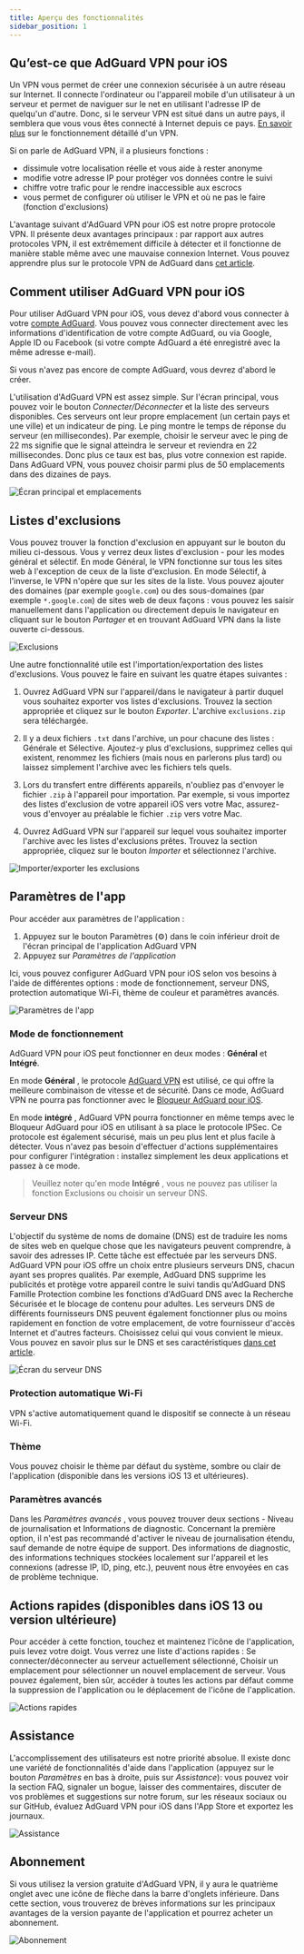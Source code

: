 ```yaml
---
title: Aperçu des fonctionnalités
sidebar_position: 1
---
```


## Qu’est-ce que AdGuard VPN pour iOS

Un VPN vous permet de créer une connexion sécurisée à un autre réseau sur Internet. Il connecte l'ordinateur ou l'appareil mobile d'un utilisateur à un serveur et permet de naviguer sur le net en utilisant l'adresse IP de quelqu'un d'autre. Donc, si le serveur VPN est situé dans un autre pays, il semblera que vous vous êtes connecté à Internet depuis ce pays. [En savoir plus](/general/how-vpn-works.md) sur le fonctionnement détaillé d'un VPN.

Si on parle de AdGuard VPN, il a plusieurs fonctions :
* dissimule votre localisation réelle et vous aide à rester anonyme
* modifie votre adresse IP pour protéger vos données contre le suivi
* chiffre votre trafic pour le rendre inaccessible aux escrocs
* vous permet de configurer où utiliser le VPN et où ne pas le faire (fonction d'exclusions)

L'avantage suivant d'AdGuard VPN pour iOS est notre propre protocole VPN. Il présente deux avantages principaux : par rapport aux autres protocoles VPN, il est extrêmement difficile à détecter et il fonctionne de manière stable même avec une mauvaise connexion Internet. Vous pouvez apprendre plus sur le protocole VPN de AdGuard dans [cet article](../general/adguard-vpn-protocol.mdx).

## Comment utiliser AdGuard VPN pour iOS

Pour utiliser AdGuard VPN pour iOS, vous devez d'abord vous connecter à votre [compte AdGuard](https://my.adguard.com/). Vous pouvez vous connecter directement avec les informations d'identification de votre compte AdGuard, ou via Google, Apple ID ou Facebook (si votre compte AdGuard a été enregistré avec la même adresse e-mail).

Si vous n'avez pas encore de compte AdGuard, vous devrez d'abord le créer.

L'utilisation d'AdGuard VPN est assez simple. Sur l'écran principal, vous pouvez voir le bouton *Connecter/Déconnecter* et la liste des serveurs disponibles. Ces serveurs ont leur propre emplacement (un certain pays et une ville) et un indicateur de ping. Le ping montre le temps de réponse du serveur (en millisecondes). Par exemple, choisir le serveur avec le ping de 22 ms signifie que le signal atteindra le serveur et reviendra en 22 millisecondes. Donc plus ce taux est bas, plus votre connexion est rapide. Dans AdGuard VPN, vous pouvez choisir parmi plus de 50 emplacements dans des dizaines de pays.

![Écran principal et emplacements](https://cdn.adguard.com/content/kb/vpn/ios/1.png?123)

## Listes d'exclusions

Vous pouvez trouver la fonction d'exclusion en appuyant sur le bouton du milieu ci-dessous. Vous y verrez deux listes d'exclusion - pour les modes général et sélectif. En mode Général, le VPN fonctionne sur tous les sites web à l'exception de ceux de la liste d'exclusion. En mode Sélectif, à l'inverse, le VPN n'opère que sur les sites de la liste. Vous pouvez ajouter des domaines (par exemple `google.com`) ou des sous-domaines (par exemple `*.google.com`) de sites web de deux façons : vous pouvez les saisir manuellement dans l'application ou directement depuis le navigateur en cliquant sur le bouton *Partager* et en trouvant AdGuard VPN dans la liste ouverte ci-dessous.

![Exclusions](https://cdn.adguard.com/content/kb/vpn/ios/2.png?123)

Une autre fonctionnalité utile est l'importation/exportation des listes d'exclusions. Vous pouvez le faire en suivant les quatre étapes suivantes :

1. Ouvrez AdGuard VPN sur l'appareil/dans le navigateur à partir duquel vous souhaitez exporter vos listes d'exclusions. Trouvez la section appropriée et cliquez sur le bouton *Exporter*. L'archive `exclusions.zip` sera téléchargée.

2. Il y a deux fichiers `.txt` dans l'archive, un pour chacune des listes : Générale et Sélective. Ajoutez-y plus d'exclusions, supprimez celles qui existent, renommez les fichiers (mais nous en parlerons plus tard) ou laissez simplement l'archive avec les fichiers tels quels.

3. Lors du transfert entre différents appareils, n'oubliez pas d'envoyer le fichier `.zip` à l'appareil pour importation. Par exemple, si vous importez des listes d'exclusion de votre appareil iOS vers votre Mac, assurez-vous d'envoyer au préalable le fichier `.zip` vers votre Mac.

4. Ouvrez AdGuard VPN sur l'appareil sur lequel vous souhaitez importer l'archive avec les listes d'exclusions prêtes. Trouvez la section appropriée, cliquez sur le bouton *Importer* et sélectionnez l'archive.

![Importer/exporter les exclusions](https://cdn.adguard.com/content/kb/vpn/ios/import-export-exclusions.png)

## Paramètres de l'app

Pour accéder aux paramètres de l'application :

1. Appuyez sur le bouton Paramètres (⚙) dans le coin inférieur droit de l'écran principal de l'application AdGuard VPN
2. Appuyez sur *Paramètres de l'application*

Ici, vous pouvez configurer AdGuard VPN pour iOS selon vos besoins à l'aide de différentes options : mode de fonctionnement, serveur DNS, protection automatique Wi-Fi, thème de couleur et paramètres avancés.

![Paramètres de l'app](https://cdn.adguard.com/content/kb/vpn/ios/app-settings.png)

### Mode de fonctionnement

AdGuard VPN pour iOS peut fonctionner en deux modes : **Général** et **Intégré**.

En mode **Général** , le protocole [AdGuard VPN](../general/adguard-vpn-protocol.mdx) est utilisé, ce qui offre la meilleure combinaison de vitesse et de sécurité. Dans ce mode, AdGuard VPN ne pourra pas fonctionner avec le [Bloqueur AdGuard pour iOS](https://kb.adguard.com/en/ios).

En mode **intégré** , AdGuard VPN pourra fonctionner en même temps avec le Bloqueur AdGuard pour iOS en utilisant à sa place le protocole IPSec. Ce protocole est également sécurisé, mais un peu plus lent et plus facile à détecter. Vous n'avez pas besoin d'effectuer d'actions supplémentaires pour configurer l'intégration : installez simplement les deux applications et passez à ce mode.
> Veuillez noter qu'en mode **Intégré** , vous ne pouvez pas utiliser la fonction Exclusions ou choisir un serveur DNS.

### Serveur DNS

L'objectif du système de noms de domaine (DNS) est de traduire les noms de sites web en quelque chose que les navigateurs peuvent comprendre, à savoir des adresses IP. Cette tâche est effectuée par les serveurs DNS. AdGuard VPN pour iOS offre un choix entre plusieurs serveurs DNS, chacun ayant ses propres qualités. Par exemple, AdGuard DNS supprime les publicités et protège votre appareil contre le suivi tandis qu'AdGuard DNS Famille Protection combine les fonctions d'AdGuard DNS avec la Recherche Sécurisée et le blocage de contenu pour adultes. Les serveurs DNS de différents fournisseurs DNS peuvent également fonctionner plus ou moins rapidement en fonction de votre emplacement, de votre fournisseur d'accès Internet et d'autres facteurs. Choisissez celui qui vous convient le mieux. Vous pouvez en savoir plus sur le DNS et ses caractéristiques [dans cet article](https://kb.adguard.com/en/general/dns-filtering#what-is-dns).

![Écran du serveur DNS](https://cdn.adguard.com/content/kb/vpn/ios/dns-server.png)

### Protection automatique Wi-Fi

VPN s'active automatiquement quand le dispositif se connecte à un réseau Wi-Fi.

### Thème

Vous pouvez choisir le thème par défaut du système, sombre ou clair de l'application (disponible dans les versions iOS 13 et ultérieures).

### Paramètres avancés

Dans les *Paramètres avancés* , vous pouvez trouver deux sections - Niveau de journalisation et Informations de diagnostic. Concernant la première option, il n'est pas recommandé d'activer le niveau de journalisation étendu, sauf demande de notre équipe de support. Des informations de diagnostic, des informations techniques stockées localement sur l'appareil et les connexions (adresse IP, ID, ping, etc.), peuvent nous être envoyées en cas de problème technique.

## Actions rapides (disponibles dans iOS 13 ou version ultérieure)

Pour accéder à cette fonction, touchez et maintenez l'icône de l'application, puis levez votre doigt. Vous verrez une liste d'actions rapides : Se connecter/déconnecter au serveur actuellement sélectionné, Choisir un emplacement pour sélectionner un nouvel emplacement de serveur. Vous pouvez également, bien sûr, accéder à toutes les actions par défaut comme la suppression de l'application ou le déplacement de l'icône de l'application.

![Actions rapides](https://cdn.adguard.com/content/kb/vpn/ios/quick-actions.png)


## Assistance

L'accomplissement des utilisateurs est notre priorité absolue. Il existe donc une variété de fonctionnalités d'aide dans l'application (appuyez sur le bouton *Paramètres* en bas à droite, puis sur *Assistance*): vous pouvez voir la section FAQ, signaler un bogue, laisser des commentaires, discuter de vos problèmes et suggestions sur notre forum, sur les réseaux sociaux ou sur GitHub, évaluez AdGuard VPN pour iOS dans l'App Store et exportez les journaux.

![Assistance](https://cdn.adguard.com/content/kb/vpn/ios/support.png)

## Abonnement

Si vous utilisez la version gratuite d'AdGuard VPN, il y aura le quatrième onglet avec une icône de flèche dans la barre d'onglets inférieure. Dans cette section, vous trouverez de brèves informations sur les principaux avantages de la version payante de l'application et pourrez acheter un abonnement.

![Abonnement](https://cdn.adguard.com/content/kb/vpn/ios/subscription_en.png?123)